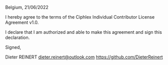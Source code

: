 Belgium, 21/06/2022

I hereby agree to the terms of the Ciphlex Individual Contributor License
Agreement v1.0.

I declare that I am authorized and able to make this agreement and sign this
declaration.

Signed,

Dieter REINERT dieter.reinert@outlook.com https://github.com/DieterReinert
